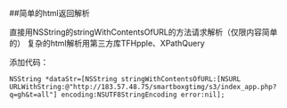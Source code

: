 ##简单的html返回解析

直接用NSString的stringWithContentsOfURL的方法请求解析（仅限内容简单的）
复杂的html解析用第三方库TFHpple、XPathQuery

添加代码：
```
NSString *dataStr=[NSString stringWithContentsOfURL:[NSURL URLWithString:@"http://183.57.48.75/smartboxgtimg/s3/index_app.php?q=gh&t=all"] encoding:NSUTF8StringEncoding error:nil];

```





